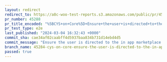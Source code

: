 ```yaml
---
layout: redirect
redirect_to: https://a8c-woo-test-reports.s3.amazonaws.com/public/pr/45288/e2e/index.html
pr_number: 45288
pr_title_encoded: "%5BCYS+on+Core%5D+Ensure+the+user+is+directed+to+the+in+app+marketplace+whenever+clicking+on+%27Browse+all+themes%27"
pr_test_type: e2e
last_published: "2024-03-04 16:32:43 +0000"
commit_sha: cae34af02caabff4d5937baa834b731d14ebd4d5
commit_message: "Ensure the user is directed to the in app marketplace whenever clicki…"
branch_name: 45284-cys-on-core-ensure-the-user-is-directed-to-the-in-app-marketplace-whenever-clicking-on-browse-all-themes
passed: true
---
```

